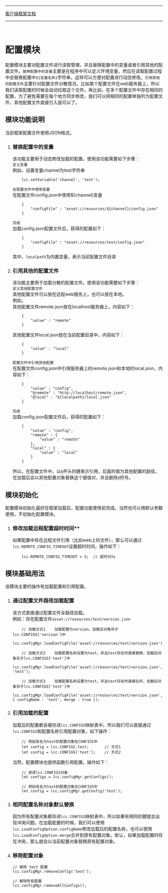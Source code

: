 ****
[客户端框架文档](./1.客户端框架文档.md)<br/>
****
<br/>

# **配置模块**

配置模块主要对配置文件进行读取管理，并且替换配置中的变量或者引用其他的配置文件。`替换配置中的变量`主要是在程序中可以定义环境变量，然后在读取配置过程中会替换配置中`${变量名称}`字符串，这样可以方便对配置进行动态修改。`引用其他的配置文件`主要针对配置文件分散情况，比如某个配置文件在web服务器上，所以我们读取配置的时候会自动拉取这个文件。再比如，在多个配置文件中存在相同的配置，为了避免需要在每个地方同步修改，我们可以把相同的配置单独列为配置文件，其他配置文件直接引入就可以了。

## **模块功能说明**

当前框架配置文件使用JSON格式。

1. ### 替换配置中的变量
    该功能主要用于动态修改加载的配置。使用该功能需要如下步骤：<br/>
    `定义变量`<br/>
    例如，设置变量channel为test字符串<br>
    ```
        lcc.setVariable('channel', 'test');
    ```
    `在配置文件中使用变量`<br/>
    在配置文件config.json中使用${channel}变量<br/>
    ```
        {
            "configFile" : "asset://resources/${channel}/config.json"
        }
    ```
    `完成`<br/>
    加载config.json配置文件后，获得的配置如下：<br/>
    ```
        {
            "configFile" : "asset://resources/test/config.json"
        }
    ```
    其中，`localpath`为内置变量，表示当前配置文件目录

2. ### 引用其他的配置文件
    该功能主要用于加载分散的配置文件。使用该功能需要如下步骤：<br/>
    `定义其他配置文件`<br/>
    其他配置文件可以放在远程web服务上，也可以放在本地。<br/>
    例如，<br/>
    其他配置文件remote.json放在localhost服务器上，内容如下：<br/>
    ```
        {
            "value" : "remote"
        }
    ```
    其他配置文件local.json放在当前配置目录中，内容如下：<br/>
    ```
        {
            "value" : "local"
        }
    ```
    `配置文件中引用其他配置`<br/>
    在配置文件config.json中引用服务器上的remote.json和本地的local.json，内容如下：<br/>
    ```
        {
            "value" : "config",
            "@remote" : "http://localhost/remote.json",
            "@local" : "${localpath}/local.json"
        }
    ```
    `完成`<br/>
    加载config.json配置文件后，获得的配置如下：<br/>
    ```
        {
            "value" : "config",
            "remote" : {
                "value" : "remote"
            },
            "local" : {
                "value" : "local"
            }
        }
    ```
    所以，在配置文件中，以`@`开头的健表示引用，后面的值为其他配置的路径。在加载后会以其他配置对象替换这个键值对，并且删除`@`符号。

## **模块初始化**

配置模块初始化最好在框架加载后，配置功能使用前完成。当然也可以用默认参数使用，不初始化配置模块。<br/>

1. ### 修改加载远程配置超时时间**
    如果配置中存在远程文件引用（比如web上的文件），那么可以通过`lcc.REMOTE_CONFIG_TIMEOUT`设置超时时间，操作如下：
    ```
        lcc.REMOTE_CONFIG_TIMEOUT = 5;  // 超时为5s
    ```

## **模块基础用法**

该模块主要的操作有加载配置和引用配置。

1. ### 通过配置文件路径加载配置
    该方式直接通过配置文件全路径加载。<br/>
    例如：存在配置文件`asset://resources/test/version.json`<br/>
    ```
        // 加载方式1    加载配置为version，加载后对象存于lcc.CONFIGS['version']中
        lcc.configMgr.loadConfigFile('asset://resources/test/version.json');
        
        // 加载方式2    加载配置名称设置为test，并且test存在时直接替换，加载后对象存于lcc.CONFIGS['test']中
        lcc.configMgr.loadConfigFile('asset://resources/test/version.json', 'test');

        // 加载方式3    加载配置名称设置为test，并且test存在时直接合并，加载后对象存于lcc.CONFIGS['test']中
        lcc.configMgr.loadConfigFile('asset://resources/test/version.json', { configName : 'test', merge : true });
    ```
    
3. ### 引用加载的配置
    加载后的配置都会被存进`lcc.CONFIGS`映射表中。所以我们可以直接通过`lcc.CONFIGS`和配置名称引用配置对象，如下操作：
    ```
        // 例如有名为test的配置对象在CONFIGS中
        let config = lcc.CONFIGS.test;       // 方式1
        let config = lcc.CONFIGS['test'];    // 方式2
    ```
    当然，配置模块也提供函数引用配置。操作如下：
    ```
        // 获得lcc.CONFIGS对象
        let configs = lcc.configMgr.getConfigs();

        // 例如有名为test的配置对象在CONFIGS中
        let config = lcc.configMgr.getConfig('test');
    ```

4. ### 相同配置名称对象默认替换
    因为所有配置对象都存进`lcc.CONFIGS`映射表中，所以如果有相同的健就会出现冲突问题。在加载配置的时候，我们可以使用`lcc.LoadConfigOption.configName`修改加载后的配置名称，也可以使用`lcc.LoadConfigOption.merge`合并到原有配置对象。默认，如果加载配置时存在冲突，那么就会以当前配置对象替换原有配置对象。

5. ### 移除配置对象
    ```
    // 移除 test 配置
    lcc.configMgr.removeConfig('test');

    // 移除所有配置
    lcc.configMgr.removeAllConfigs();
    ```
